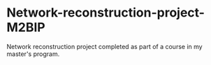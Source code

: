 # Network-reconstruction-project-M2BIP
Network reconstruction project completed as part of a course in my master's program.
